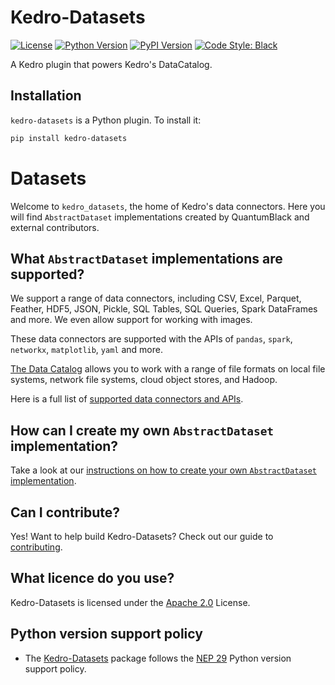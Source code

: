 # Kedro-Datasets

[![License](https://img.shields.io/badge/license-Apache%202.0-blue.svg)](https://opensource.org/licenses/Apache-2.0)
[![Python Version](https://img.shields.io/badge/python-3.8%20%7C%203.9%20%7C%203.10%20%7C%203.11-blue.svg)](https://pypi.org/project/kedro-datasets/)
[![PyPI Version](https://badge.fury.io/py/kedro-datasets.svg)](https://pypi.org/project/kedro-datasets/)
[![Code Style: Black](https://img.shields.io/badge/code%20style-black-black.svg)](https://github.com/ambv/black)

A Kedro plugin that powers Kedro's DataCatalog.

## Installation

`kedro-datasets` is a Python plugin. To install it:

```bash
pip install kedro-datasets
```

# Datasets

Welcome to `kedro_datasets`, the home of Kedro's data connectors. Here you will find `AbstractDataset` implementations created by QuantumBlack and external contributors.

## What `AbstractDataset` implementations are supported?

We support a range of data connectors, including CSV, Excel, Parquet, Feather, HDF5, JSON, Pickle, SQL Tables, SQL Queries, Spark DataFrames and more. We even allow support for working with images.

These data connectors are supported with the APIs of `pandas`, `spark`, `networkx`, `matplotlib`, `yaml` and more.

[The Data Catalog](https://kedro.readthedocs.io/en/stable/data/data_catalog.html) allows you to work with a range of file formats on local file systems, network file systems, cloud object stores, and Hadoop.

Here is a full list of [supported data connectors and APIs](https://docs.kedro.org/en/stable/kedro_datasets.html).

## How can I create my own `AbstractDataset` implementation?
Take a look at our [instructions on how to create your own `AbstractDataset` implementation](https://kedro.readthedocs.io/en/stable/extend_kedro/custom_datasets.html).

## Can I contribute?

Yes! Want to help build Kedro-Datasets? Check out our guide to [contributing](https://github.com/kedro-org/kedro-plugins/blob/main/kedro-datasets/CONTRIBUTING.md).

## What licence do you use?

Kedro-Datasets is licensed under the [Apache 2.0](https://github.com/kedro-org/kedro-plugins/blob/main/LICENSE.md) License.

## Python version support policy
* The [Kedro-Datasets](https://github.com/kedro-org/kedro-plugins/tree/main/kedro-datasets) package follows the [NEP 29](https://numpy.org/neps/nep-0029-deprecation_policy.html) Python version support policy.
